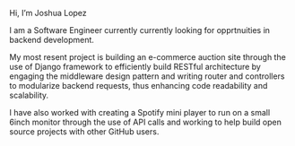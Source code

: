 Hi, I’m Joshua Lopez

I am a Software Engineer currently currently looking for opprtnuities in backend development.

My most resent project is building an e-commerce auction site through the use of Django framework to efficiently 
build RESTful architecture by engaging the middleware design pattern and writing router and controllers to modularize backend requests,
thus enhancing code readability and scalability. 

I have also worked with creating a Spotify mini player to run on a small 6inch monitor through the use of API calls and working to help build open
source projects with other GitHub users.



